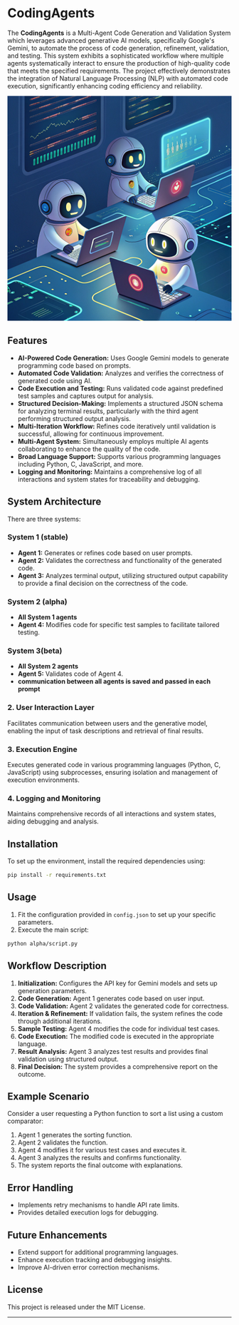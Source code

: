 # CodingAgents

The **CodingAgents** is a Multi-Agent Code Generation and Validation System which leverages advanced generative AI models, specifically Google's Gemini, to automate the process of code generation, refinement, validation, and testing. This system exhibits a sophisticated workflow where multiple agents systematically interact to ensure the production of high-quality code that meets the specified requirements. The project effectively demonstrates the integration of Natural Language Processing (NLP) with automated code execution, significantly enhancing coding efficiency and reliability.

![logo](Logo.png)

## Features
- **AI-Powered Code Generation:** Uses Google Gemini models to generate programming code based on prompts.
- **Automated Code Validation:** Analyzes and verifies the correctness of generated code using AI.
- **Code Execution and Testing:** Runs validated code against predefined test samples and captures output for analysis.
- **Structured Decision-Making:** Implements a structured JSON schema for analyzing terminal results, particularly with the third agent performing structured output analysis.
- **Multi-Iteration Workflow:** Refines code iteratively until validation is successful, allowing for continuous improvement.
- **Multi-Agent System:** Simultaneously employs multiple AI agents collaborating to enhance the quality of the code.
- **Broad Language Support:** Supports various programming languages including Python, C, JavaScript, and more.
- **Logging and Monitoring:** Maintains a comprehensive log of all interactions and system states for traceability and debugging.

## System Architecture
There are three systems:
### System 1 (stable)
- **Agent 1:** Generates or refines code based on user prompts.
- **Agent 2:** Validates the correctness and functionality of the generated code.
- **Agent 3:** Analyzes terminal output, utilizing structured output capability to provide a final decision on the correctness of the code.

### System 2 (alpha)

- **All System 1 agents**
- **Agent 4:** Modifies code for specific test samples to facilitate tailored testing.

### System 3(beta)
- **All System 2 agents**
- **Agent 5:** Validates code of Agent 4.
- **communication between all agents is saved and passed in each prompt**

### 2. User Interaction Layer
Facilitates communication between users and the generative model, enabling the input of task descriptions and retrieval of final results.

### 3. Execution Engine
Executes generated code in various programming languages (Python, C, JavaScript) using subprocesses, ensuring isolation and management of execution environments.

### 4. Logging and Monitoring
Maintains comprehensive records of all interactions and system states, aiding debugging and analysis.

## Installation
To set up the environment, install the required dependencies using:
```sh
pip install -r requirements.txt
```

## Usage
1. Fit the configuration provided in `config.json` to set up your specific parameters.
2. Execute the main script:
```sh
python alpha/script.py
```

## Workflow Description
1. **Initialization:** Configures the API key for Gemini models and sets up generation parameters.
2. **Code Generation:** Agent 1 generates code based on user input.
3. **Code Validation:** Agent 2 validates the generated code for correctness.
4. **Iteration & Refinement:** If validation fails, the system refines the code through additional iterations.
5. **Sample Testing:** Agent 4 modifies the code for individual test cases.
6. **Code Execution:** The modified code is executed in the appropriate language.
7. **Result Analysis:** Agent 3 analyzes test results and provides final validation using structured output.
8. **Final Decision:** The system provides a comprehensive report on the outcome.

## Example Scenario
Consider a user requesting a Python function to sort a list using a custom comparator:
1. Agent 1 generates the sorting function.
2. Agent 2 validates the function.
3. Agent 4 modifies it for various test cases and executes it.
4. Agent 3 analyzes the results and confirms functionality.
5. The system reports the final outcome with explanations.

## Error Handling
- Implements retry mechanisms to handle API rate limits.
- Provides detailed execution logs for debugging.

## Future Enhancements
- Extend support for additional programming languages.
- Enhance execution tracking and debugging insights.
- Improve AI-driven error correction mechanisms.

## License
This project is released under the MIT License.

---
